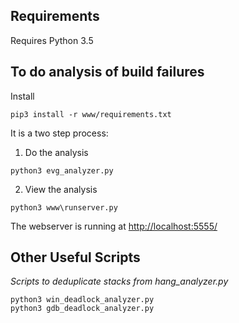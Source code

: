 
## Requirements

Requires Python 3.5

## To do analysis of build failures

Install

```
pip3 install -r www/requirements.txt
```

It is a two step process:

1. Do the analysis

```
python3 evg_analyzer.py
```

2. View the analysis

```
python3 www\runserver.py
```
The webserver is running at <http://localhost:5555/>

## Other Useful Scripts

*Scripts to deduplicate stacks from hang_analyzer.py*

```
python3 win_deadlock_analyzer.py
python3 gdb_deadlock_analyzer.py
```
